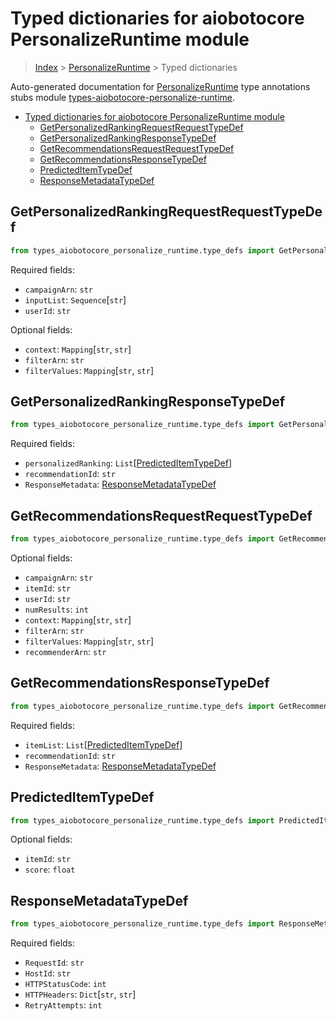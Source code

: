 <a id="typed-dictionaries-for-aiobotocore-personalizeruntime-module"></a>

# Typed dictionaries for aiobotocore PersonalizeRuntime module

> [Index](../README.md) > [PersonalizeRuntime](./README.md) > Typed
> dictionaries

Auto-generated documentation for
[PersonalizeRuntime](https://boto3.amazonaws.com/v1/documentation/api/latest/reference/services/personalize-runtime.html#PersonalizeRuntime)
type annotations stubs module
[types-aiobotocore-personalize-runtime](https://pypi.org/project/types-aiobotocore-personalize-runtime/).

- [Typed dictionaries for aiobotocore PersonalizeRuntime module](#typed-dictionaries-for-aiobotocore-personalizeruntime-module)
  - [GetPersonalizedRankingRequestRequestTypeDef](#getpersonalizedrankingrequestrequesttypedef)
  - [GetPersonalizedRankingResponseTypeDef](#getpersonalizedrankingresponsetypedef)
  - [GetRecommendationsRequestRequestTypeDef](#getrecommendationsrequestrequesttypedef)
  - [GetRecommendationsResponseTypeDef](#getrecommendationsresponsetypedef)
  - [PredictedItemTypeDef](#predicteditemtypedef)
  - [ResponseMetadataTypeDef](#responsemetadatatypedef)

<a id="getpersonalizedrankingrequestrequesttypedef"></a>

## GetPersonalizedRankingRequestRequestTypeDef

```python
from types_aiobotocore_personalize_runtime.type_defs import GetPersonalizedRankingRequestRequestTypeDef
```

Required fields:

- `campaignArn`: `str`
- `inputList`: `Sequence`\[`str`\]
- `userId`: `str`

Optional fields:

- `context`: `Mapping`\[`str`, `str`\]
- `filterArn`: `str`
- `filterValues`: `Mapping`\[`str`, `str`\]

<a id="getpersonalizedrankingresponsetypedef"></a>

## GetPersonalizedRankingResponseTypeDef

```python
from types_aiobotocore_personalize_runtime.type_defs import GetPersonalizedRankingResponseTypeDef
```

Required fields:

- `personalizedRanking`:
  `List`\[[PredictedItemTypeDef](./type_defs.md#predicteditemtypedef)\]
- `recommendationId`: `str`
- `ResponseMetadata`:
  [ResponseMetadataTypeDef](./type_defs.md#responsemetadatatypedef)

<a id="getrecommendationsrequestrequesttypedef"></a>

## GetRecommendationsRequestRequestTypeDef

```python
from types_aiobotocore_personalize_runtime.type_defs import GetRecommendationsRequestRequestTypeDef
```

Optional fields:

- `campaignArn`: `str`
- `itemId`: `str`
- `userId`: `str`
- `numResults`: `int`
- `context`: `Mapping`\[`str`, `str`\]
- `filterArn`: `str`
- `filterValues`: `Mapping`\[`str`, `str`\]
- `recommenderArn`: `str`

<a id="getrecommendationsresponsetypedef"></a>

## GetRecommendationsResponseTypeDef

```python
from types_aiobotocore_personalize_runtime.type_defs import GetRecommendationsResponseTypeDef
```

Required fields:

- `itemList`:
  `List`\[[PredictedItemTypeDef](./type_defs.md#predicteditemtypedef)\]
- `recommendationId`: `str`
- `ResponseMetadata`:
  [ResponseMetadataTypeDef](./type_defs.md#responsemetadatatypedef)

<a id="predicteditemtypedef"></a>

## PredictedItemTypeDef

```python
from types_aiobotocore_personalize_runtime.type_defs import PredictedItemTypeDef
```

Optional fields:

- `itemId`: `str`
- `score`: `float`

<a id="responsemetadatatypedef"></a>

## ResponseMetadataTypeDef

```python
from types_aiobotocore_personalize_runtime.type_defs import ResponseMetadataTypeDef
```

Required fields:

- `RequestId`: `str`
- `HostId`: `str`
- `HTTPStatusCode`: `int`
- `HTTPHeaders`: `Dict`\[`str`, `str`\]
- `RetryAttempts`: `int`
